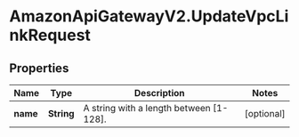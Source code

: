 # AmazonApiGatewayV2.UpdateVpcLinkRequest

## Properties

Name | Type | Description | Notes
------------ | ------------- | ------------- | -------------
**name** | **String** | A string with a length between [1-128]. | [optional] 


